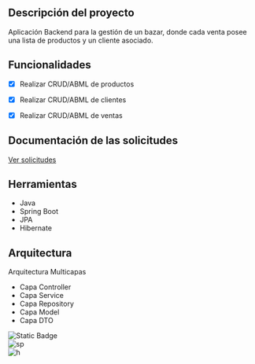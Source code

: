 ## Descripción del proyecto
Aplicación Backend para la gestión de un bazar, donde cada venta posee una lista de productos y un cliente asociado.

## Funcionalidades
- [x] Realizar CRUD/ABML de productos
- [x] Realizar CRUD/ABML de clientes
- [x] Realizar CRUD/ABML de ventas


## Documentación de las solicitudes
[Ver solicitudes](https://documenter.getpostman.com/view/13576757/2sAXxV4UbS)

## Herramientas
* Java
* Spring Boot
* JPA
* Hibernate

## Arquitectura
Arquitectura Multicapas
* Capa Controller
* Capa Service
* Capa Repository
* Capa Model
* Capa DTO


![Static Badge](https://img.shields.io/badge/java-white?style=for-the-badge&logo=openjdk&logoColor=white&labelColor=black)
</br>
![sp](https://img.shields.io/badge/SPRING%20BOOT-white?style=for-the-badge&logo=springboot&logoColor=white&labelColor=%236DB33F)
</br>
![h](https://img.shields.io/badge/HIBERNATE-white?style=for-the-badge&logo=hibernate&logoColor=white&labelColor=%23FF2E63)
